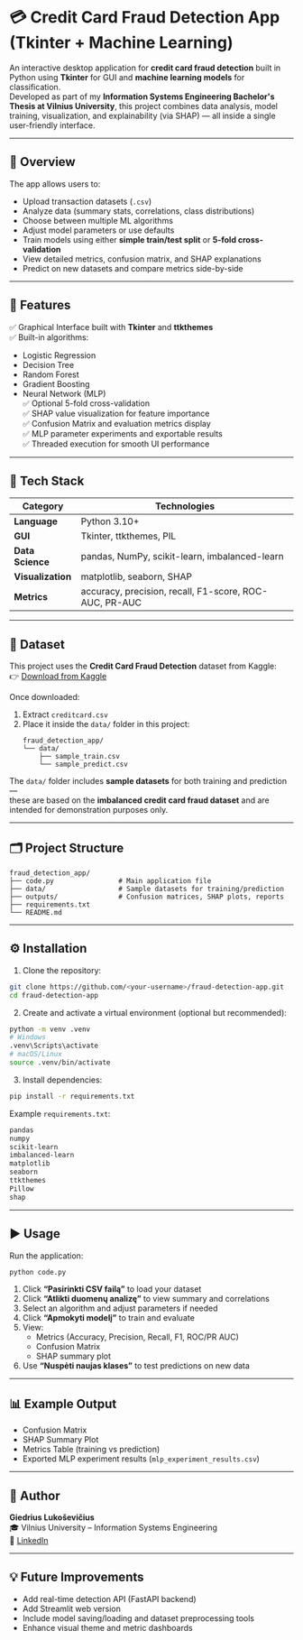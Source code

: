 # 💳 Credit Card Fraud Detection App (Tkinter + Machine Learning)

An interactive desktop application for **credit card fraud detection** built in Python using **Tkinter** for GUI and **machine learning models** for classification.  
Developed as part of my **Information Systems Engineering Bachelor's Thesis at Vilnius University**, this project combines data analysis, model training, visualization, and explainability (via SHAP) — all inside a single user-friendly interface.

---

## 🧠 Overview

The app allows users to:
- Upload transaction datasets (`.csv`)
- Analyze data (summary stats, correlations, class distributions)
- Choose between multiple ML algorithms  
- Adjust model parameters or use defaults  
- Train models using either **simple train/test split** or **5-fold cross-validation**
- View detailed metrics, confusion matrix, and SHAP explanations
- Predict on new datasets and compare metrics side-by-side

---

## 🧩 Features

✅ Graphical Interface built with **Tkinter** and **ttkthemes**  
✅ Built-in algorithms:
- Logistic Regression  
- Decision Tree  
- Random Forest  
- Gradient Boosting  
- Neural Network (MLP)  
✅ Optional 5-fold cross-validation  
✅ SHAP value visualization for feature importance  
✅ Confusion Matrix and evaluation metrics display  
✅ MLP parameter experiments and exportable results  
✅ Threaded execution for smooth UI performance  

---

## 🧰 Tech Stack

| Category | Technologies |
|-----------|--------------|
| **Language** | Python 3.10+ |
| **GUI** | Tkinter, ttkthemes, PIL |
| **Data Science** | pandas, NumPy, scikit-learn, imbalanced-learn |
| **Visualization** | matplotlib, seaborn, SHAP |
| **Metrics** | accuracy, precision, recall, F1-score, ROC-AUC, PR-AUC |

---

## 📂 Dataset

This project uses the **Credit Card Fraud Detection** dataset from Kaggle:  
👉 [Download from Kaggle](https://www.kaggle.com/datasets/mlg-ulb/creditcardfraud)

Once downloaded:
1. Extract `creditcard.csv`
2. Place it inside the `data/` folder in this project:
   ```
   fraud_detection_app/
   └── data/
       ├── sample_train.csv
       └── sample_predict.csv
   ```

The `data/` folder includes **sample datasets** for both training and prediction —  
these are based on the **imbalanced credit card fraud dataset** and are intended for demonstration purposes only.

---

## 🗂️ Project Structure

```
fraud_detection_app/
├── code.py                # Main application file
├── data/                  # Sample datasets for training/prediction
├── outputs/               # Confusion matrices, SHAP plots, reports
├── requirements.txt
└── README.md
```

---

## ⚙️ Installation

1. Clone the repository:
```bash
git clone https://github.com/<your-username>/fraud-detection-app.git
cd fraud-detection-app
```

2. Create and activate a virtual environment (optional but recommended):
```bash
python -m venv .venv
# Windows
.venv\Scripts\activate
# macOS/Linux
source .venv/bin/activate
```

3. Install dependencies:
```bash
pip install -r requirements.txt
```

Example `requirements.txt`:
```txt
pandas
numpy
scikit-learn
imbalanced-learn
matplotlib
seaborn
ttkthemes
Pillow
shap
```

---

## ▶️ Usage

Run the application:
```bash
python code.py
```

1. Click **“Pasirinkti CSV failą”** to load your dataset  
2. Click **“Atlikti duomenų analizę”** to view summary and correlations  
3. Select an algorithm and adjust parameters if needed  
4. Click **“Apmokyti modelį”** to train and evaluate  
5. View:
   - Metrics (Accuracy, Precision, Recall, F1, ROC/PR AUC)
   - Confusion Matrix  
   - SHAP summary plot  
6. Use **“Nuspėti naujas klases”** to test predictions on new data  

---

## 📊 Example Output

- Confusion Matrix  
- SHAP Summary Plot  
- Metrics Table (training vs prediction)  
- Exported MLP experiment results (`mlp_experiment_results.csv`)

---

## 🧾 Author

**Giedrius Lukoševičius**  
🎓 Vilnius University – Information Systems Engineering  
📧 [LinkedIn](https://www.linkedin.com/in/giedrius-it-dev/)

---

## 💡 Future Improvements

- Add real-time detection API (FastAPI backend)  
- Add Streamlit web version  
- Include model saving/loading and dataset preprocessing tools  
- Enhance visual theme and metric dashboards  
